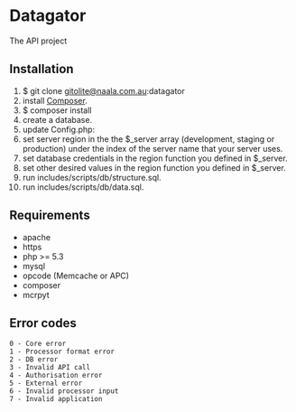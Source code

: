 Datagator
=========
The API project

Installation
-------
1. $ git clone gitolite@naala.com.au:datagator
2. install [Composer](https://getcomposer.org/).
3. $ composer install
4. create a database.
5. update Config.php:
  1. set server region in the the $_server array (development, staging or production) under the index of the server name that your server uses.
  2. set database credentials in the region function you defined in $_server.
  3. set other desired values in the region function you defined in $_server.
6. run includes/scripts/db/structure.sql.
7. run includes/scripts/db/data.sql.

Requirements
------------
* apache
* https
* php >= 5.3
* mysql
* opcode (Memcache or APC)
* composer
* mcrpyt

Error codes
-----------
    0 - Core error
    1 - Processor format error
    2 - DB error
    3 - Invalid API call
    4 - Authorisation error
    5 - External error
    6 - Invalid processor input
    7 - Invalid application
